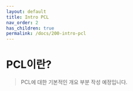 ```yaml
---
layout: default
title: Intro PCL
nav_order: 2
has_children: true
permalink: /docs/200-intro-pcl
---
```


# PCL이란?

> PCL에 대한 기본적인 개요 부분 작성 예정입니다.
